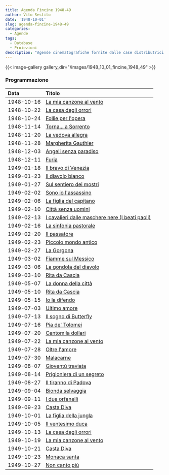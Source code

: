 ```yaml
---
title: Agenda Fincine 1948-49
author: Vito Sestito
date: '1948-10-01'
slug: agenda-fincine-1948-49
categories:
  - Agende
tags:
  - Database
  - Proiezioni
description: "Agende cinematografiche fornite dalle case distributrici. Contengono informazioni dettagliate sulla data di proiezione, titolo del film, distributore e l’ammontare degli incassi."
---
```

{{< image-gallery gallery_dir="/images/1948_10_01_fincine_1948_49" >}}

### Programmazione

|Data       |Titolo                                          |
|:----------|:-----------------------------------------------|
|1948-10-16 |[La mia canzone al vento](https://www.imdb.com/title/tt0031642/)|
|1948-10-22 |[La casa degli orrori](https://www.imdb.com/title/tt0037793/)|
|1948-10-24 |[Follie per l'opera](https://www.imdb.com/title/tt0040362/)|
|1948-11-14 |[Torna... a Sorrento](https://www.imdb.com/title/tt0038183/)|
|1948-11-20 |[La vedova allegra](https://www.imdb.com/title/tt0025493/)|
|1948-11-28 |[Margherita Gauthier](https://www.imdb.com/title/tt0028683/)|
|1948-12-03 |[Angeli senza paradiso](https://www.imdb.com/title/tt0024249/)|
|1948-12-11 |[Furia](https://www.imdb.com/title/tt0038540/)  |
|1949-01-18 |[Il bravo di Venezia](https://www.imdb.com/title/tt0033431/)|
|1949-01-23 |[Il diavolo bianco](https://www.imdb.com/title/tt0039319/)|
|1949-01-27 |[Sul sentiero dei mostri](https://www.imdb.com/title/tt0032871/)|
|1949-02-02 |[Sono io l'assassino](https://www.imdb.com/title/tt0039854/)|
|1949-02-06 |[La figlia del capitano](https://www.imdb.com/title/tt0039381/)|
|1949-02-10 |[Città senza uomini](https://www.imdb.com/title/tt0035740/)|
|1949-02-13 |[I cavalieri dalle maschere nere (I beati paoli)](https://www.imdb.com/title/tt0039256/)|
|1949-02-16 |[La sinfonia pastorale](https://www.imdb.com/title/tt0039004/)|
|1949-02-20 |[Il passatore](https://www.imdb.com/title/tt0039696/)|
|1949-02-23 |[Piccolo mondo antico](https://www.imdb.com/title/tt0034023/)|
|1949-02-27 |[La Gorgona](https://www.imdb.com/title/tt0034803/)|
|1949-03-02 |[Fiamme sul Messico](https://www.imdb.com/title/tt0034993/)|
|1949-03-06 |[La gondola del diavolo](https://www.imdb.com/title/tt0038570/)|
|1949-03-10 |[Rita da Cascia](https://www.imdb.com/title/tt0035260/)|
|1949-05-07 |[La donna della città](https://www.imdb.com/title/tt0037470/)|
|1949-05-10 |[Rita da Cascia](https://www.imdb.com/title/tt0035260/)|
|1949-05-15 |[Io la difendo](https://www.imdb.com/title/tt0034777/)|
|1949-07-03 |[Ultimo amore](https://www.imdb.com/title/tt0039059/)|
|1949-07-13 |[Il sogno di Butterfly](https://www.imdb.com/title/tt0031949/)|
|1949-07-16 |[Pia de' Tolomei](https://www.imdb.com/title/tt0034022/)|
|1949-07-20 |[Centomila dollari](https://www.imdb.com/title/tt0031146/)|
|1949-07-22 |[La mia canzone al vento](https://www.imdb.com/title/tt0031642/)|
|1949-07-28 |[Oltre l'amore](https://www.imdb.com/title/tt0032865/)|
|1949-07-30 |[Malacarne](https://www.imdb.com/title/tt0038719/)|
|1949-08-07 |[Gioventù traviata](https://www.imdb.com/title/tt0034893/)|
|1949-08-14 |[Prigioniera di un segreto](https://www.imdb.com/title/tt0034936/)|
|1949-08-27 |[Il tiranno di Padova](https://www.imdb.com/title/tt0039039/)|
|1949-09-04 |[Bionda selvaggia](https://www.imdb.com/title/tt0039198/)|
|1949-09-11 |[I due orfanelli](https://www.imdb.com/title/tt0039342/)|
|1949-09-23 |[Casta Diva](https://www.imdb.com/title/tt0026188/)|
|1949-10-01 |[La figlia della jungla](https://www.imdb.com/title/tt0027830/)|
|1949-10-05 |[Il ventesimo duca](https://www.imdb.com/title/tt0215327/)|
|1949-10-13 |[La casa degli orrori](https://www.imdb.com/title/tt0037793/)|
|1949-10-19 |[La mia canzone al vento](https://www.imdb.com/title/tt0031642/)|
|1949-10-21 |[Casta Diva](https://www.imdb.com/title/tt0026188/)|
|1949-10-23 |[Monaca santa](https://www.imdb.com/title/tt0037925/)|
|1949-10-27 |[Non canto più](https://www.imdb.com/title/tt0036214/)|
